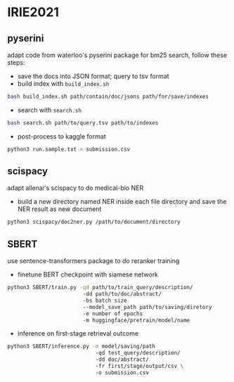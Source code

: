 # IRIE2021
## pyserini
adapt code from waterloo's pyserini package for bm25 search, follow these steps:  
- save the docs into JSON format; query to tsv format  
- build index with `build_index.sh`  
```bash
bash build_index.sh path/contain/doc/jsons path/for/save/indexes
```  
- search with `search.sh`  
```bash
bash search.sh path/to/query.tsv path/to/indexes
```
- post-process to kaggle format  
```bash
python3 run.sample.txt > submission.csv
```

## scispacy
adapt allenai's scispacy to do medical-bio NER  
- build a new directory named NER inside each file directory and save the NER result as new document  
```bash
python3 scispacy/doc2ner.py /path/to/document/directory
```

## SBERT 
use sentence-transformers package to do reranker training  
- finetune BERT checkpoint with siamese network  
```bash
python3 SBERT/train.py -qd path/to/train_query/description/  
                        -dd path/to/doc/abstract/  
                        -bs batch size  
                        --model_save_path path/to/saving/diretory  
                        -e number of epochs  
                        -m huggingface/pretrain/model/name
```
- inference on first-stage retrieval outcome
```bash
python3 SBERT/inference.py -m model/saving/path  
                            -qd test_query/description/  
                            -dd doc/abstract/  
                            -fr first/stage/output/csv \  
                            -o submission.csv
```
